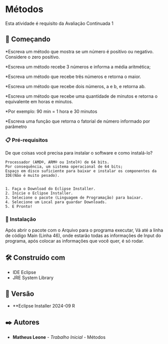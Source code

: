 # Métodos

Esta atividade é requisito da Avaliação Continuada 1

## 🚀 Começando

*Escreva um método que mostra se um número é positivo ou negativo. Considere o zero positivo.

*Escreva um método recebe 3 números e informa a média aritmética;

*Escreva um método que recebe três números e retorna o maior.

*Escreva um método que recebe dois números, a e b, e retorna ab.

*Escreva um método que recebe uma quantidade de minutos e retorna o equivalente em horas e minutos.

*Por exemplo: 90 min = 1 hora e 30 minutos

*Escreva uma função que retorna o fatorial de número informado por parâmetro

### 📋 Pré-requisitos

De que coisas você precisa para instalar o software e como instalá-lo?

```
Processador (AMD®, ARM® ou Intel®) de 64 bits.
Por consequência, um sistema operacional de 64 bits;
Espaço em disco suficiente para baixar e instalar os componentes da IDE(Não é muito pesado).


1. Faça o Download do Eclipse Installer.
2. Inicie o Eclipse Installer.
3. Selecione o pacote (Linguagem de Programação) para baixar.
4. Selecione um Local para guardar Downloads.
5. E Pronto!

```

### 🔧 Instalação

Após abrir o pacote com o Arquivo para o programa executar, Vá até a linha de código Main (Linha 46), onde estarão todas as informações de Input do programa, após colocar as informações que você quer, é só rodar.

## 🛠️ Construído com

* IDE Eclipse
* JRE System Library

## 📌 Versão

* **Eclipse Installer 2024-09 R


## ✒️ Autores

* **Matheus Leone** - *Trabalho Inicial* - Métodos
